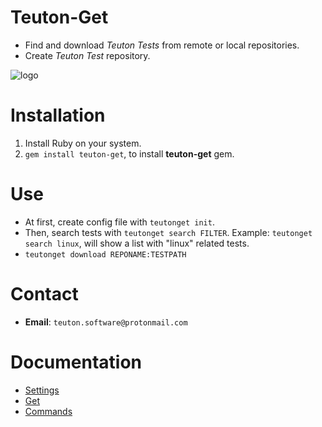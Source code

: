 
# Teuton-Get

* Find and download _Teuton Tests_ from remote or local repositories.
* Create _Teuton Test_ repository.

![logo](./docs/images/logo.png)

# Installation

1. Install Ruby on your system.
1. `gem install teuton-get`, to install **teuton-get** gem.

# Use

* At first, create config file with `teutonget init`.
* Then, search tests with `teutonget search FILTER`. Example: `teutonget search linux`, will show a list with "linux" related tests.
* `teutonget download REPONAME:TESTPATH`

# Contact

* **Email**: `teuton.software@protonmail.com`

# Documentation

* [Settings](docs/settings.md)
* [Get](docs/get.md)
* [Commands](docs/commands.md)
